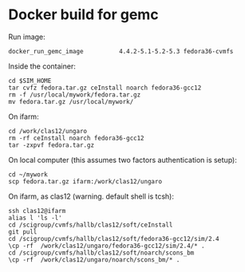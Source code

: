 # Docker build for gemc


Run image:

```
docker_run_gemc_image          4.4.2-5.1-5.2-5.3 fedora36-cvmfs
```


Inside the container:

```
cd $SIM_HOME
tar cvfz fedora.tar.gz ceInstall noarch fedora36-gcc12
rm -f /usr/local/mywork/fedora.tar.gz
mv fedora.tar.gz /usr/local/mywork/
 ```


On ifarm:

```
cd /work/clas12/ungaro
rm -rf ceInstall noarch fedora36-gcc12
tar -zxpvf fedora.tar.gz
```


On local computer (this assumes two factors authentication is setup):


```
cd ~/mywork
scp fedora.tar.gz ifarm:/work/clas12/ungaro
```


On ifarm, as clas12 (warning. default shell is tcsh):
```
ssh clas12@ifarm
alias l 'ls -l'
cd /scigroup/cvmfs/hallb/clas12/soft/ceInstall
git pull
cd /scigroup/cvmfs/hallb/clas12/soft/fedora36-gcc12/sim/2.4
\cp -rf  /work/clas12/ungaro/fedora36-gcc12/sim/2.4/* .
cd /scigroup/cvmfs/hallb/clas12/soft/noarch/scons_bm
\cp -rf  /work/clas12/ungaro/noarch/scons_bm/* .
```
